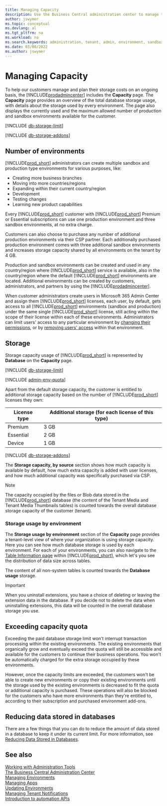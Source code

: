 ```yaml
---
title: Managing Capacity
description: Use the Business Central administration center to manage the storage capacity for a tenant. 
author: jswymer
ms.topic: conceptual
ms.devlang: al
ms.tgt_pltfrm: na
ms.workload: na
ms.search.keywords: administration, tenant, admin, environment, sandbox, storage, capacity, quota, limit, database size
ms.date: 03/08/2022
ms.author: jswymer
---
```


# Managing Capacity

To help our customers manage and plan their storage costs on an ongoing basis, the [!INCLUDE[prodadmincenter](../developer/includes/prodadmincenter.md)] includes the **Capacity** page. The **Capacity** page provides an overview of the total database storage usage, with details about the storage used by every environment. The page also displays the currently used and the maximum allowed number of production and sandbox environments available for the customer.  

[!INCLUDE [db-storage-limit](../includes/db-storage-limit.md)]

[!INCLUDE [db-storage-addons](../includes/db-storage-addons.md)]

## Number of environments

[!INCLUDE[prod_short](../developer/includes/prod_short.md)] administrators can create multiple sandbox and production type environments for various purposes, like:

- Creating more business branches
- Moving into more countries/regions
- Expanding within their current country/region
- Development
- Testing changes
- Learning new product capabilities

Every [!INCLUDE[prod_short](../developer/includes/prod_short.md)] customer with [!INCLUDE[prod_short](../developer/includes/prod_short.md)] Premium or Essential subscriptions can use one production environment and three sandbox environments, at no extra charge.  

Customers can also choose to purchase any number of additional production environments via their CSP partner. Each additionally purchased production environment comes with three additional sandbox environments and increases storage capacity shared by all environments on the tenant by 4 GB.  

Production and sandbox environments can be created and used in any country/region where [!INCLUDE[prod_short](../developer/includes/prod_short.md)] service is available, also in the country/region where the default [!INCLUDE[prod_short](../developer/includes/prod_short.md)] environments are located. Additional environments can be created by customers, administrators, and partners by using the [!INCLUDE[prodadmincenter](../developer/includes/prodadmincenter.md)].

When customer administrators create users in Microsoft 365 Admin Center and assign them [!INCLUDE[prod_short](../developer/includes/prod_short.md)] licenses, each user, by default, gets access to all [!INCLUDE[prod_short](../developer/includes/prod_short.md)] environments (sandbox and production) under the same single [!INCLUDE[prod_short](../developer/includes/prod_short.md)] license, still acting within the scope of their license within each of these environments. Administrators can limit users' access to any particular environment by [changing their permissions](/dynamics365/business-central/ui-define-granular-permissions), or by [removing users' access](/dynamics365/business-central/ui-how-users-permissions#to-remove-a-users-access-to-the-system) within that environment.

## Storage

Storage capacity usage of [!INCLUDE[prod_short](../developer/includes/prod_short.md)] is represented by **Database** on the **Capacity** page.  

[!INCLUDE [db-storage-limit](../includes/db-storage-limit.md)]

[!INCLUDE [admin-env-quota](../developer/includes/admin-env-quota.md)]

Apart from the default storage capacity, the customer is entitled to additional storage capacity based on the number of [!INCLUDE[prod_short](../developer/includes/prod_short.md)] licenses they own:  

|License type|Additional storage (for each license of this type)|
|------|-----------|
|Premium| 3 GB|
|Essential| 2 GB|
|Device|1 GB|

[!INCLUDE [db-storage-addons](../includes/db-storage-addons.md)]

The **Storage capacity, by source** section shows how much capacity is available by default, how much extra capacity is added with user licenses, and how much additional capacity was specifically purchased via CSP.  

> [!NOTE]
> The capacity occupied by the files or Blob data stored in the [!INCLUDE[prod_short](../developer/includes/prod_short.md)] database (the content of the Tenant Media and Tenant Media Thumbnails tables) is counted towards the overall database storage capacity of the customer (tenant).  

### Storage usage by environment

The **Storage usage by environment** section of the **Capacity** page provides a tenant-level view of where your organization is using storage capacity. Here you can see how much database storage is used by each environment. For each of your environments, you can also navigate to the [Table Information page](/dynamics365/business-central/admin-view-table-information) within [!INCLUDE[prod_short](../developer/includes/prod_short.md)], which let's you see the distribution of data size across tables.

The content of all non-system tables is counted towards the **Database usage** storage. 

> [!IMPORTANT]
> When you uninstall extensions, you have a choice of deleting or leaving the extension data in the database. If you decide not to delete the data when uninstalling extensions, this data will be counted in the overall database storage you use.  

## Exceeding capacity quota

Exceeding the paid database storage limit won't interrupt transaction processing within the existing environments. The existing environments that organically grow and eventually exceed the quota will still be accessible and available for the customers to continue their business operations. You won't be automatically charged for the extra storage occupied by these environments.

However, once the capacity limits are exceeded, the customers won't be able to create new environments or copy their existing environments until the storage used by the existing environments is decreased to fit the quota or additional capacity is purchased. These operations will also be blocked for the customers who have more environments than they're entitled to, according to their subscription and purchased environment add-ons.  

## Reducing data stored in databases

There are a few things that you can do to reduce the amount of data stored in a database to keep it under its current limit. For more information, see [Reducing Data Stored in Databases](database-reduce-data.md).

## See also
 
[Working with Administration Tools](administration.md)  
[The Business Central Administration Center](tenant-admin-center.md)  
[Managing Environments](tenant-admin-center-environments.md)  
[Managing Apps](tenant-admin-center-manage-apps.md)  
[Updating Environments](tenant-admin-center-update-management.md)  
[Managing Tenant Notifications](tenant-admin-center-notifications.md)  
[Introduction to automation APIs](itpro-introduction-to-automation-apis.md)  
